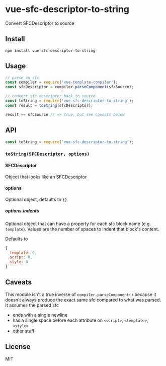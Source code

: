 # vue-sfc-descriptor-to-string

Convert SFCDescriptor to source

## Install

`npm install vue-sfc-descriptor-to-string`

## Usage

```js
// parse an sfc
const compiler = require('vue-template-compiler');
const sfcDescriptor = compiler.parseComponent(sfcSource);

// convert sfc descriptor back to source
const toString = require('vue-sfc-descriptor-to-string');
const result = toString(sfcDescriptor);

result == sfcSource // => true, but see caveats below
```

## API

```js
const toString = require('vue-sfc-descriptor-to-string');
```

### `toString(SFCDescriptor, options)`

#### SFCDescriptor

Object that looks like an [SFCDescriptor](https://github.com/vuejs/vue/blob/dev/flow/compiler.js#L177)

#### options

Optional object, defaults to `{}`

##### options.indents

Optional object that can have a property for each sfc block name (e.g. `template`). Values are the number of spaces to indent that block's content.

Defaults to

```js
{
  template: 0,
  script: 0,
  style: 0
}
```

## Caveats

This module isn't a true inverse of `compiler.parseComponent()` because it doesn't always produce the exact same sfc compared to what was parsed. It assumes the parsed sfc

- ends with a single newline
- has a single space before each attribute on `<script>`, `<template>`, `<style>`
- other stuff

## License

MIT